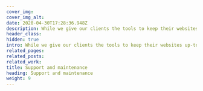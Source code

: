 ```yaml
---
cover_img: 
cover_img_alt:
date: 2020-04-30T17:28:36.948Z
description: While we give our clients the tools to keep their websites up-to-date, we offer a range of support packages for new features, strategic recommendations and general maintenance. 
header_class: 
hidden: true
intro: While we give our clients the tools to keep their websites up-to-date, we offer a range of support packages for new features, strategic recommendations and general maintenance.
related_pages:
related_posts:
related_work:
title: Support and maintenance
heading: Support and maintenance
weight: 9
---
```

